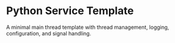Python Service Template
===

A minimal main thread template with thread management, logging, configuration, and signal handling.
